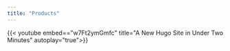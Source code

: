 ```yaml
---
title: "Products"
---
```


{{< youtube embed=="w7Ft2ymGmfc" title="A New Hugo Site in Under Two Minutes"  autoplay="true">}}

